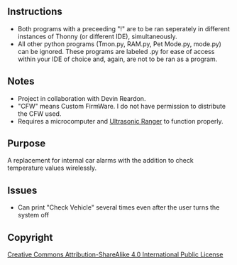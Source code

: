## Instructions
- Both programs with a preceeding "!" are to be ran seperately in different instances of Thonny (or different IDE), simultaneously.
- All other python programs (Tmon.py, RAM.py, Pet Mode.py, mode.py) can be ignored. These programs are labeled .py for ease of access within your IDE of choice and, again, are not to be ran as a program.


## Notes
- Project in collaboration with Devin Reardon.
- "CFW" means Custom FirmWare. I do not have permission to distribute the CFW used.
- Requires a microcomputer and [Ultrasonic Ranger](https://wiki.seeedstudio.com/Grove-Ultrasonic_Ranger/) to function properly.


## Purpose

A replacement for internal car alarms with the addition to check temperature values wirelessly.


## Issues

- Can print "Check Vehicle" several times even after the user turns the system off


## Copyright

[Creative Commons Attribution-ShareAlike 4.0 International Public
License](https://creativecommons.org/licenses/by-sa/4.0/deed.en)
